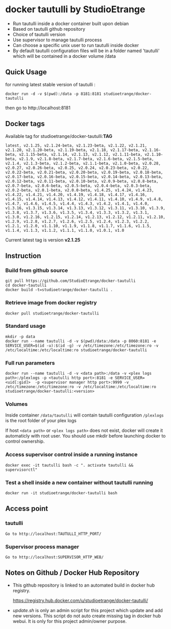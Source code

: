 # docker tautulli by StudioEtrange

* Run tautulli inside a docker container built upon debian
* Based on tautulli github repository
* Choice of tautulli version
* Use supervisor to manage tautulli process
* Can choose a specific unix user to run tautulli inside docker
* By default tautulli configuration files will be in a folder named 'tautulli' which will be contained in a docker volume /data


## Quick Usage

for running latest stable version of tautulli :

	docker run -d -v $(pwd):/data -p 8181:8181 studioetrange/docker-tautulli

then go to http://localhost:8181

## Docker tags

Available tag for studioetrange/docker-tautulli:__TAG__

	latest, v2.1.25, v2.1.24-beta, v2.1.23-beta, v2.1.22, v2.1.21, v2.1.20, v2.1.20-beta, v2.1.19-beta, v2.1.18, v2.1.17-beta, v2.1.16-beta, v2.1.15-beta, v2.1.14, v2.1.13, v2.1.12, v2.1.11-beta, v2.1.10-beta, v2.1.9, v2.1.8-beta, v2.1.7-beta, v2.1.6-beta, v2.1.5-beta, v2.1.4, v2.1.3-beta, v2.1.2-beta, v2.1.1-beta, v2.1.0-beta, v2.0.28, v2.0.27, v2.0.26-beta, v2.0.25, v2.0.24, v2.0.23-beta, v2.0.22, v2.0.22-beta, v2.0.21-beta, v2.0.20-beta, v2.0.19-beta, v2.0.18-beta, v2.0.17-beta, v2.0.16-beta, v2.0.15-beta, v2.0.14-beta, v2.0.13-beta, v2.0.12-beta, v2.0.11-beta, v2.0.10-beta, v2.0.9-beta, v2.0.8-beta, v2.0.7-beta, v2.0.6-beta, v2.0.5-beta, v2.0.4-beta, v2.0.3-beta, v2.0.2-beta, v2.0.1-beta, v2.0.0-beta, v1.4.25, v1.4.24, v1.4.23, v1.4.22, v1.4.21, v1.4.20, v1.4.19, v1.4.18, v1.4.17, v1.4.16, v1.4.15, v1.4.14, v1.4.13, v1.4.12, v1.4.11, v1.4.10, v1.4.9, v1.4.8, v1.4.7, v1.4.6, v1.4.5, v1.4.4, v1.4.3, v1.4.2, v1.4.1, v1.4.0, v1.3.16, v1.3.15, v1.3.14, v1.3.13, v1.3.12, v1.3.11, v1.3.10, v1.3.9, v1.3.8, v1.3.7, v1.3.6, v1.3.5, v1.3.4, v1.3.3, v1.3.2, v1.3.1, v1.3.0, v1.2.16, v1.2.15, v1.2.14, v1.2.13, v1.2.12, v1.2.11, v1.2.10, v1.2.9, v1.2.8, v1.2.7, v1.2.6, v1.2.5, v1.2.4, v1.2.3, v1.2.2, v1.2.1, v1.2.0, v1.1.10, v1.1.9, v1.1.8, v1.1.7, v1.1.6, v1.1.5, v1.1.4, v1.1.3, v1.1.2, v1.1.1, v1.1.0, v1.0.1, v1.0

Current latest tag is version __v2.1.25__

## Instruction

### Build from github source

	git pull https://github.com/StudioEtrange/docker-tautulli
	cd docker-tautulli
	docker build -t=studioetrange/docker-tautulli .

### Retrieve image from docker registry

	docker pull studioetrange/docker-tautulli

### Standard usage

	mkdir -p data
	docker run --name tautulli -d -v $(pwd)/data:/data -p 8060:8181 -e SERVICE_USER=$(id -u):$(id -g) -v /etc/timezone:/etc/timezone:ro -v /etc/localtime:/etc/localtime:ro studioetrange/docker-tautulli

### Full run parameters

	docker run --name tautulli -d -v <data path>:/data -v <plex logs path>:/plexlogs -p <tautulli http port>:8181 -e SERVICE_USER=<uid[:gid]>  -p <supervisor manager http port>:9999 -v /etc/timezone:/etc/timezone:ro -v /etc/localtime:/etc/localtime:ro studioetrange/docker-tautulli:<version>

### Volumes

Inside container
`/data/tautulli` will contain tautulli configuration
`/plexlogs` is the root folder of your plex logs

If host `<data path>` or `<plex logs path>` does not exist, docker will create it automaticly with root user. You should use mkdir before launching docker to control ownership.

### Access supervisor control inside a running instance

	docker exec -it tautulli bash -c ". activate tautulli && supervisorctl"

### Test a shell inside a new container without tautulli running

	docker run -it studioetrange/docker-tautulli bash

## Access point

### tautulli

	Go to http://localhost:TAUTULLI_HTTP_PORT/

### Supervisor process manager

	Go to http://localhost:SUPERVISOR_HTTP_WEB/

## Notes on Github / Docker Hub Repository

* This github repository is linked to an automated build in docker hub registry.

	https://registry.hub.docker.com/u/studioetrange/docker-tautulli/

* _update.sh_ is only an admin script for this project which update and add new versions. This script do not auto create missing tag in docker hub webui. It is only for this project admin/owner purpose.

